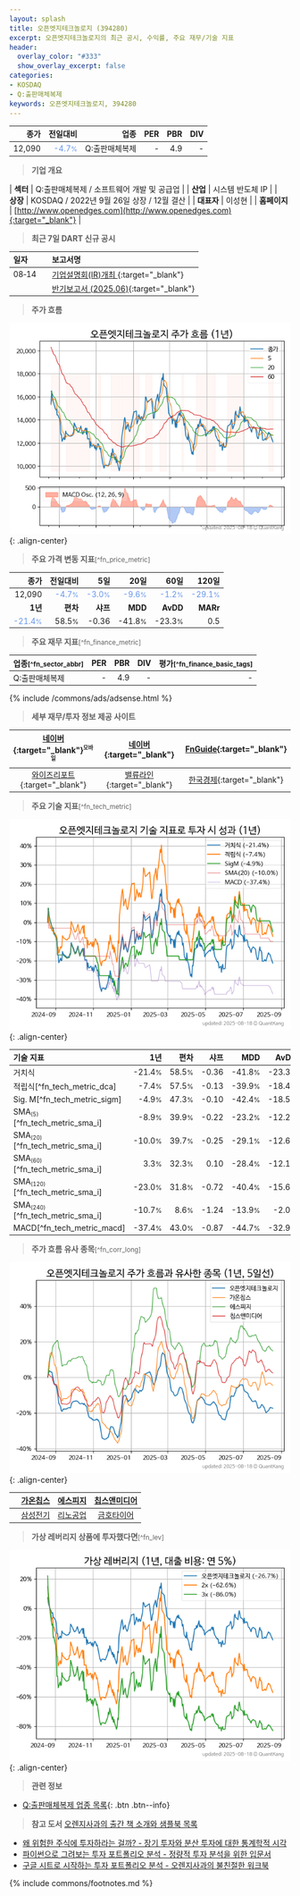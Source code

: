 ```yaml
---
layout: splash
title: 오픈엣지테크놀로지 (394280)
excerpt: 오픈엣지테크놀로지의 최근 공시, 수익률, 주요 재무/기술 지표
header:
  overlay_color: "#333"
  show_overlay_excerpt: false
categories:
- KOSDAQ
- Q:출판매체복제
keywords: 오픈엣지테크놀로지, 394280
---
```


| **종가** | **전일대비** | **업종** | **PER** | **PBR** | **DIV** |
| -------: | -----------: | -------: | ------: | ------: | ------: |
| 12,090 | <span style="color: cornflowerblue">-4.7<small>%</small></span> | Q:출판매체복제 | - | 4.9 | - |

<!-- more -->


> **기업 개요**<a id="company"></a>

| <span style="white-space:nowrap;">**섹터**</span> | Q:출판매체복제 / 소프트웨어 개발 및 공급업 |
| <span style="white-space:nowrap;">**산업**</span> | 시스템 반도체 IP |
| <span style="white-space:nowrap;">**상장**</span> | KOSDAQ / 2022년 9월 26일 상장 / 12월 결산 |
| <span style="white-space:nowrap;">**대표자**</span> | 이성현 |
| <span style="white-space:nowrap;">**홈페이지**</span> | [http://www.openedges.com](http://www.openedges.com){:target="_blank"} |


> **최근 7일 DART 신규 공시**<a id="dart"></a>

| **일자** |      | **보고서명** |
| :------- | :--- | :----------- |
| 08&#x2011;14 | | [기업설명회(IR)개최              ](https://dart.fss.or.kr/dsaf001/main.do?rcpNo=20250814902059){:target="_blank"} |
|  | | [반기보고서 (2025.06)](https://dart.fss.or.kr/dsaf001/main.do?rcpNo=20250814002638){:target="_blank"} |


> **주가 흐름**<a id="price"></a>

![394280](/stock/images/394280.png){: .align-center}


> **주요 가격 변동 지표**<small>[^fn_price_metric]</small>

| **종가** | **전일대비** | **5일** | **20일** | **60일** | **120일** |
| -------: | -----------: | ------: | -------: | -------: | --------: |
| 12,090 | <span style="color: cornflowerblue">-4.7<small>%</small></span> | <span style="color: cornflowerblue">-3.0<small>%</small></span> | <span style="color: cornflowerblue">-9.6<small>%</small></span> | <span style="color: cornflowerblue">-1.2<small>%</small></span> | <span style="color: cornflowerblue">-29.1<small>%</small></span> |
| **1년** | **편차** | **샤프** | **MDD** | **AvDD** | **MARr** |
| <span style="color: cornflowerblue">-21.4<small>%</small></span> | 58.5<small>%</small> | -0.36 | -41.8<small>%</small> | -23.3<small>%</small> | 0.5 |


> **주요 재무 지표**<small>[^fn_finance_metric]</small>

| **업종**<small>[^fn_sector_abbr]</small> | **PER** | **PBR** | **DIV** | **평가**<small>[^fn_finance_basic_tags]</small> |
| :--------------------------------------- | ------: | ------: | ------: | ----------------------------------------------: |
| Q:출판매체복제 | - | 4.9 | - | - |



{% include /commons/ads/adsense.html %}

> **세부 재무/투자 정보 제공 사이트**

| [네이버](https://m.stock.naver.com/domestic/stock/394280/finance/summary){:target="_blank"}<sup><small>모바일</small></sup> | [네이버](https://finance.naver.com/item/coinfo.naver?code=394280){:target="_blank"} | [FnGuide](https://comp.fnguide.com/SVO2/ASP/SVD_Invest.asp?gicode=A394280&MenuYn=Y){:target="_blank"} |
| :---: | :---: | :---: |
| [와이즈리포트](https://comp.wisereport.co.kr/company/c1040001.aspx?cmp_cd=394280){:target="_blank"} | [밸류라인](https://www.valueline.co.kr/finance/summary/394280){:target="_blank"} | [한국경제](https://markets.hankyung.com/stock/394280/financial-summary){:target="_blank"} |


> **주요 기술 지표**<small>[^fn_tech_metric]</small>


![394280](/stock/images/394280_tech.png){: .align-center}

| **기술 지표** | **1년** | **편차** | **샤프** | **MDD** | **AvDD** |
| :------------ | ------: | -----------: | -------: | ------: | -------: |
| 거치식 | -21.4<small>%</small> | 58.5<small>%</small> | -0.36 | -41.8<small>%</small> | -23.3<small>%</small> |
| 적립식[^fn_tech_metric_dca] | -7.4<small>%</small> | 57.5<small>%</small> | -0.13 | -39.9<small>%</small> | -18.4<small>%</small> |
| Sig. M[^fn_tech_metric_sigm] | -4.9<small>%</small> | 47.3<small>%</small> | -0.10 | -42.4<small>%</small> | -18.5<small>%</small> |
| SMA<small><sub>(5)</sub></small>[^fn_tech_metric_sma_i] | -8.9<small>%</small> | 39.9<small>%</small> | -0.22 | -23.2<small>%</small> | -12.2<small>%</small> |
| SMA<small><sub>(20)</sub></small>[^fn_tech_metric_sma_i] | -10.0<small>%</small> | 39.7<small>%</small> | -0.25 | -29.1<small>%</small> | -12.6<small>%</small> |
| SMA<small><sub>(60)</sub></small>[^fn_tech_metric_sma_i] | 3.3<small>%</small> | 32.3<small>%</small> | 0.10 | -28.4<small>%</small> | -12.1<small>%</small> |
| SMA<small><sub>(120)</sub></small>[^fn_tech_metric_sma_i] | -23.0<small>%</small> | 31.8<small>%</small> | -0.72 | -40.4<small>%</small> | -15.6<small>%</small> |
| SMA<small><sub>(240)</sub></small>[^fn_tech_metric_sma_i] | -10.7<small>%</small> | 8.6<small>%</small> | -1.24 | -13.9<small>%</small> | -2.0<small>%</small> |
| MACD[^fn_tech_metric_macd] | -37.4<small>%</small> | 43.0<small>%</small> | -0.87 | -44.7<small>%</small> | -32.9<small>%</small> |


> **주가 흐름 유사 종목**<a id="corr"></a><small>[^fn_corr_long]</small>

![394280](/stock/images/394280_corr.png){: .align-center}

|       | [가온칩스](/399720/) | [에스피지](/058610/) | [칩스앤미디어](/094360/) |
| :---: | :------------------------------------: | :------------------------------------: | :------------------------------------: |
|       | [삼성전기](/009150/) | [리노공업](/058470/) | [금호타이어](/073240/) |


> **가상 레버리지 상품에 투자했다면**<a id="2x"></a><small>[^fn_lev]</small>

![394280](/stock/images/394280_2x.png){: .align-center}


> **관련 정보**

- [Q:출판매체복제 업종 목록](/stats/sector/kosdaq_업종_출판매체복제_종목/){: .btn .btn--info}

> **참고 도서** [오렌지사과의 출간 책 소개와 샘플북 목록](https://kongdori.tistory.com/691)

- [왜 위험한 주식에 투자하라는 걸까? - 장기 투자와 분산 투자에 대한 통계학적 시각](https://kongdori.tistory.com/421)
- [파이썬으로 그려보는 투자 포트폴리오 분석  - 정량적 투자 분석을 위한 입문서](https://kongdori.tistory.com/643)
- [구글 시트로 시작하는 투자 포트폴리오 분석 - 오렌지사과의 불친절한 워크북](https://kongdori.tistory.com/449)


{% include commons/footnotes.md %}